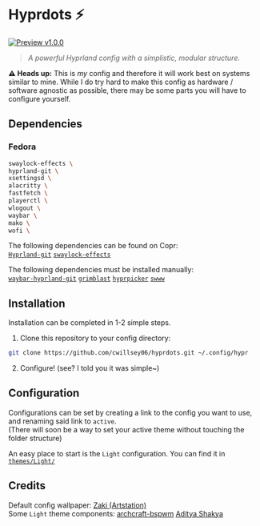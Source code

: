 # Hyprdots ⚡

[![Preview v1.0.0](https://i.ibb.co/0yrVmRY/preview-1-0-0.png)](https://i.ibb.co/0yrVmRY/preview-1-0-0.png)

> *A powerful Hyprland config with a simplistic, modular structure.*

**⚠️ Heads up:** This is *my* config and therefore it will work best on systems similar to mine. While I do try hard to make this config as hardware / software agnostic as possible, there may be some parts you will have to configure yourself.

## Dependencies

### Fedora

```sh
swaylock-effects \
hyprland-git \
xsettingsd \
alacritty \
fastfetch \
playerctl \
wlogout \
waybar \
mako \
wofi \
```

The following dependencies can be found on Copr:  
[`Hyprland-git`](https://copr.fedorainfracloud.org/coprs/kasion/Hyprland-git)
[`swaylock-effects`](https://copr.fedorainfracloud.org/coprs/eddsalkield/swaylock-effects)  

The following dependencies must be installed manually:  
[`waybar-hyprland-git`](https://wiki.hyprland.org/Useful-Utilities/Status-Bars/#waybar)
[`grimblast`](https://github.com/hyprwm/contrib)
[`hyprpicker`](https://github.com/hyprwm/hyprpicker)
[`swww`](https://github.com/Horus645/swww)

## Installation

Installation can be completed in 1-2 simple steps.

1. Clone this repository to your config directory:
```sh
git clone https://github.com/cwillsey06/hyprdots.git ~/.config/hypr
```

2. Configure! (see? I told you it was simple~)

## Configuration

Configurations can be set by creating a link to the config you want to use, and renaming said link to `active`.  
(There will soon be a way to set your active theme without touching the folder structure)

An easy place to start is the `Light` configuration. You can find it in [`themes/Light/`](https://github.com/cwillsey06/hyprdots/tree/main/themes/Light)

## Credits

Default config wallpaper: [Zaki (Artstation)](https://creatiflux.artstation.com/projects/xl3Nm)  
Some `Light` theme components: [archcraft-bspwm](https://github.com/archcraft-os/archcraft-bspwm) [Aditya Shakya](https://github.com/adi1090x)
